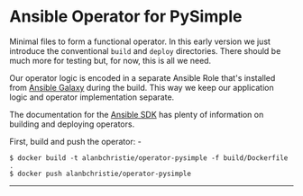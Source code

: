 # Ansible Operator for PySimple
Minimal files to form a functional operator. In this early version
we just introduce the conventional `build` and `deploy` directories.
There should be much more for testing but, for now, this is all we need.

Our operator logic is encoded in a separate Ansible Role that's
installed from [Ansible Galaxy] during the build. This way we keep our
application logic and operator implementation separate.
 
The documentation for the [Ansible SDK] has plenty of information on
building and deploying operators.  

First, build and push the operator: -

    $ docker build -t alanbchristie/operator-pysimple -f build/Dockerfile .
    $ docker push alanbchristie/operator-pysimple

---

[ansible galaxy]: https://galaxy.ansible.com/alanbchristie/pysimple
[ansible sdk]: https://github.com/operator-framework/operator-sdk/blob/master/doc/ansible/user-guide.md
